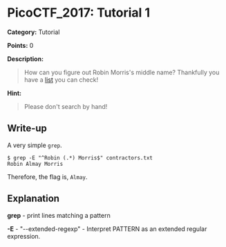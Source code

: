 # PicoCTF_2017: Tutorial 1

**Category:** Tutorial

**Points:** 0

**Description:**

>How can you figure out Robin Morris's middle name? Thankfully you have a [list](contractors.txt) you can check!

**Hint:**

>Please don't search by hand!

## Write-up

A very simple `grep`.

    $ grep -E "^Robin (.*) Morris$" contractors.txt 
    Robin Almay Morris

Therefore, the flag is, `Almay`.

## Explanation

**grep** - print lines matching a pattern

**-E** - "--extended-regexp" -  Interpret PATTERN as an extended regular expression.


<!--stackedit_data:
eyJoaXN0b3J5IjpbLTE2Nzc2OTM5MTEsLTEyNTE1NTI4MTksLT
E3Njk5Njc3NzFdfQ==
-->